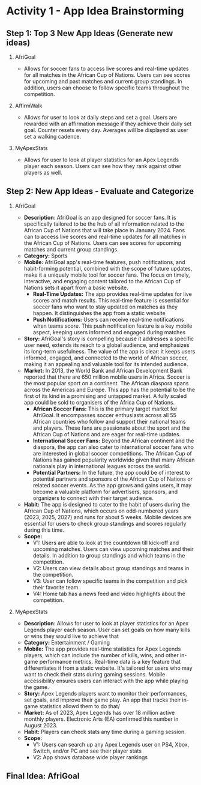 Activity 1 -  App Idea Brainstorming
===

## Step 1: Top 3 New App Ideas (Generate new ideas)
1. AfriGoal
     - Allows for soccer fans to access live scores and real-time updates for all matches in the African Cup of Nations. Users can see scores for upcoming and past matches and current group standings. In addition, users can choose to follow specific teams throughout the competition. 

2. AffirmWalk
    - Allows for user to look at daily steps and set a goal. Users are rewarded with an affirmation message if they achieve their daily set goal. Counter resets every day. Averages will be displayed as user set a walking cadence. 

3. MyApexStats
    - Allows for user to look at player statistics for an Apex Legends player each season. Users can see how they rank against other players as well. 

## Step 2: New App Ideas - Evaluate and Categorize
1. AfriGoal
   - **Description**: AfriGoal is an app designed for soccer fans. It is specifically tailored to be the hub of all information related to the African Cup of Nations that will take place in January 2024. Fans can to access live scores and real-time updates for all matches in the African Cup of Nations. Users can see scores for upcoming matches and current group standings. 
   - **Category:** Sports
   - **Mobile:**  AfriGoal app's real-time features, push notifications, and habit-forming potential, combined with the scope of future updates, make it a uniquely mobile tool for soccer fans. The focus on timely, interactive, and engaging content tailored to the African Cup of Nations sets it apart from a basic website. 
       - **Real-Time Updates:** The app provides real-time updates for live scores and match results. This real-time feature is essential for soccer fans who want to stay updated on matches as they happen. It distinguishes the app from a static website
       - **Push Notifications:** Users can receive real-time notifications when teams score. This push notification feature is a key mobile aspect, keeping users informed and engaged during matches
   - **Story:** AfriGoal's story is compelling because it addresses a specific user need, extends its reach to a global audience, and emphasizes its long-term usefulness. The value of the app is clear: it keeps users informed, engaged, and connected to the world of African soccer, making it an appealing and valuable tool for its intended audience. 
   - **Market:** In 2013, the World Bank and African Development Bank reported that there are 650 million mobile users in Africa. Soccer is the most popular sport on a continent. The African diaspora spans across the Americas and Europe. This app has the potential to be the first of its kind in a promising and untapped market. A fully scaled app could be sold to organisers of the Africa Cup of Nations. 
       - **African Soccer Fans:** This is the primary target market for AfriGoal. It encompasses soccer enthusiasts across all 55 African countries who follow and support their national teams and players. These fans are passionate about the sport and the African Cup of Nations and are eager for real-time updates.
       - **International Soccer Fans:** Beyond the African continent and the diaspora, the app can also cater to international soccer fans who are interested in global soccer competitions. The African Cup of Nations has gained popularity worldwide given that many African nationals play in international leagues across the world. 
       - **Potential Partners:** In the future, the app could be of interest to potential partners and sponsors of the African Cup of Nations or related soccer events. As the app grows and gains users, it may become a valuable platform for advertisers, sponsors, and organizers to connect with their target audience.
   - **Habit:** The app is designed to cater to the habit of users during the African Cup of Nations, which occurs on odd-numbered years (2023, 2025, 2027) and runs for about 5 weeks. Mobile devices are essential for users to check group standings and scores regularly during this time.
   - **Scope:** 
        - V1: Users are able to look at the countdown till kick-off and upcoming matches. Users can view upcoming matches and their details. In addition to group standings and which teams in the competition.
        - V2: Users can view details about group standings and teams in the competition.
        - V3: User can follow specific teams in the competition and pick their favorite team.
        - V4: Home tab has a news feed and video highlights about the competition.

2. MyApexStats
   - **Description**: Allows for user to look at player statistics for an Apex Legends player each season. User can set goals on how many kills or wins they would live to achieve that 
   - **Category:** Entertainment / Gaming
   - **Mobile:** The app provides real-time statistics for Apex Legends players, which can include the number of kills, wins, and other in-game performance metrics. Real-time data is a key feature that differentiates it from a static website. It's tailored for users who may want to check their stats during gaming sessions. Mobile accessibility ensures users can interact with the app while playing the game.
   - **Story:** Apex Legends players want to monitor their performances, set goals, and improve their game play. An app that tracks their in-game statistics allowd them to do that/
   - **Market:** As of 2023, Apex Legends has over 18 million active monthly players. Electronic Arts (EA) confirmed this number in August 2023. 
   - **Habit:** Players can check stats any time during a gaming session. 
   - **Scope:** 
        - V1: Users can search up any Apex Legends user on PS4, Xbox, Switch, and/or PC and see their player stats 
        - V2: App shows database wide player rankings
     
## Final Idea: AfriGoal
